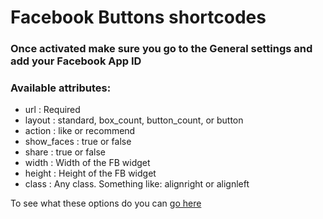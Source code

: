 # Facebook Buttons shortcodes

### Once activated make sure you go to the General settings and add your Facebook App ID
### Available attributes:

* url         : Required
* layout      : standard, box_count, button_count, or button
* action      : like or recommend 
* show_faces  : true or false
* share       : true or false
* width       : Width of the FB widget
* height      : Height of the FB widget
* class       : Any class. Something like: alignright or alignleft

To see what these options do you can [go here](https://developers.facebook.com/docs/plugins/like-button#configurator)
